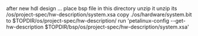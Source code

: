 after new hdl design ...
place bsp file in this directory
unzip it
unzip its /os/project-spec/hw-description/system.xsa
copy ./os/hardware/system.bit to $TOPDIR/os/project-spec/hw-description/
run 'petalinux-config --get-hw-description $TOPDIR/bsp/os/project-spec/hw-description/system.xsa'